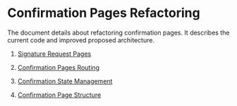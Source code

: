 # Confirmation Pages Refactoring

The document details about refactoring confirmation pages. It describes the current code and improved proposed architecture.

1. [Signature Request Pages](https://github.com/MetaMask/metamask-extension/tree/develop/docs/confirmation-refactoring/signature-request)

2. [Confirmation Pages Routing](https://github.com/MetaMask/metamask-extension/tree/develop/docs/confirmation-refactoring/confirmation-pages-routing)

3. [Confirmation State Management](https://github.com/MetaMask/metamask-extension/tree/develop/docs/confirmation-refactoring/confirmation-state-management)

4. [Confirmation Page Structure](https://github.com/MetaMask/metamask-extension/tree/develop/docs/confirmation-refactoring/confirmation-page=structure)

